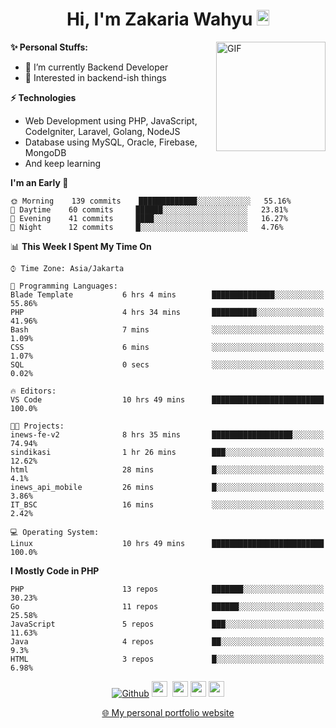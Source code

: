 <h1 align="center">Hi, I'm Zakaria Wahyu <img src="https://github.com/TheDudeThatCode/TheDudeThatCode/blob/master/Assets/Hi.gif" width="20px" height="25px"></h1>

<img align="right" alt="GIF" height="175px" src="https://www.nayakapratama.co.id/wp-content/uploads/2019/07/Website-Maintenance.gif" />

**✨ Personal Stuffs:**
- 🔭 I’m currently Backend Developer
- 🌱 Interested in backend-ish things

**⚡ Technologies**
- Web Development using PHP, JavaScript, CodeIgniter, Laravel, Golang, NodeJS
- Database using MySQL, Oracle, Firebase, MongoDB
- And keep learning

<!--START_SECTION:waka-->
**I'm an Early 🐤** 

```text
🌞 Morning    139 commits    █████████████░░░░░░░░░░░░   55.16% 
🌆 Daytime    60 commits     ██████░░░░░░░░░░░░░░░░░░░   23.81% 
🌃 Evening    41 commits     ████░░░░░░░░░░░░░░░░░░░░░   16.27% 
🌙 Night      12 commits     █░░░░░░░░░░░░░░░░░░░░░░░░   4.76%

```


📊 **This Week I Spent My Time On** 

```text
⌚︎ Time Zone: Asia/Jakarta

💬 Programming Languages: 
Blade Template           6 hrs 4 mins        ██████████████░░░░░░░░░░░   55.86% 
PHP                      4 hrs 34 mins       ██████████░░░░░░░░░░░░░░░   41.96% 
Bash                     7 mins              ░░░░░░░░░░░░░░░░░░░░░░░░░   1.09% 
CSS                      6 mins              ░░░░░░░░░░░░░░░░░░░░░░░░░   1.07% 
SQL                      0 secs              ░░░░░░░░░░░░░░░░░░░░░░░░░   0.02%

🔥 Editors: 
VS Code                  10 hrs 49 mins      █████████████████████████   100.0%

🐱‍💻 Projects: 
inews-fe-v2              8 hrs 35 mins       ██████████████████░░░░░░░   74.94% 
sindikasi                1 hr 26 mins        ███░░░░░░░░░░░░░░░░░░░░░░   12.62% 
html                     28 mins             █░░░░░░░░░░░░░░░░░░░░░░░░   4.1% 
inews_api_mobile         26 mins             █░░░░░░░░░░░░░░░░░░░░░░░░   3.86% 
IT_BSC                   16 mins             ░░░░░░░░░░░░░░░░░░░░░░░░░   2.42%

💻 Operating System: 
Linux                    10 hrs 49 mins      █████████████████████████   100.0%

```

**I Mostly Code in PHP** 

```text
PHP                      13 repos            ███████░░░░░░░░░░░░░░░░░░   30.23% 
Go                       11 repos            ██████░░░░░░░░░░░░░░░░░░░   25.58% 
JavaScript               5 repos             ███░░░░░░░░░░░░░░░░░░░░░░   11.63% 
Java                     4 repos             ██░░░░░░░░░░░░░░░░░░░░░░░   9.3% 
HTML                     3 repos             █░░░░░░░░░░░░░░░░░░░░░░░░   6.98%

```



<!--END_SECTION:waka-->

<p align="center">
<a href="https://github.com/zakariawahyu" target="_blank"><img alt="Github" src="https://img.shields.io/badge/GitHub-%2312100E.svg?&style=for-the-badge&logo=Github&logoColor=white" /></a>
<a href="https://www.twitter.com/_zakariawahyu"><img src="https://img.shields.io/badge/twitter-%231DA1F2.svg?&style=for-the-badge&logo=twitter&logoColor=white" height=25></a> 
<a href="https://www.linkedin.com/in/zakariawahyu"><img src="https://img.shields.io/badge/linkedin-%230077B5.svg?&style=for-the-badge&logo=linkedin&logoColor=white" height=25></a> 
<a href="https://www.instagram.com/_zakariawahyu"><img src="https://img.shields.io/badge/instagram-%23E4405F.svg?&style=for-the-badge&logo=instagram&logoColor=white" height=25></a>
<a href="https://medium.com/@zakariawahyu"><img src="https://img.shields.io/badge/Medium-12100E?style=for-the-badge&logo=medium&logoColor=white" height=25></a>
</p>
<p align="center"><a href="https://www.zakariawahyu.com" target="_blank">🌐 My personal portfolio website</a></p>

